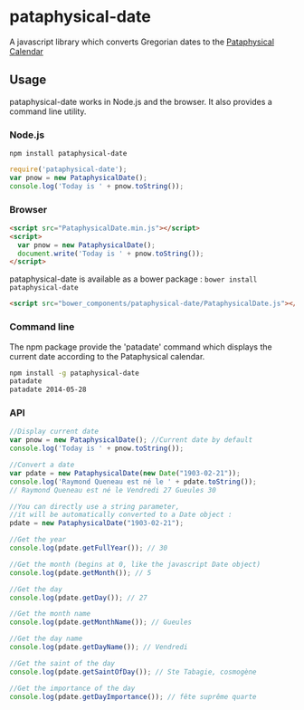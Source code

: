 # pataphysical-date

A javascript library which converts Gregorian dates to the [Pataphysical Calendar](http://user.icx.net/~richmond/rsr/pataphysique/pataphysique.html)

## Usage

pataphysical-date works in Node.js and the browser. It also provides a command line utility.

### Node.js

```npm install pataphysical-date```

```javascript
require('pataphysical-date');
var pnow = new PataphysicalDate();
console.log('Today is ' + pnow.toString());
```

### Browser

```html
<script src="PataphysicalDate.min.js"></script>
<script>
  var pnow = new PataphysicalDate();
  document.write('Today is ' + pnow.toString());
</script>
```

pataphysical-date is available as a bower package : 
```bower install pataphysical-date```

```html
<script src="bower_components/pataphysical-date/PataphysicalDate.js"></script>
```

### Command line
The npm package provide the 'patadate' command which displays the current date according to the Pataphysical calendar.

```bash
npm install -g pataphysical-date
patadate
patadate 2014-05-28
```

### API

```javascript
//Display current date
var pnow = new PataphysicalDate(); //Current date by default
console.log('Today is ' + pnow.toString());

//Convert a date
var pdate = new PataphysicalDate(new Date("1903-02-21"));
console.log('Raymond Queneau est né le ' + pdate.toString()); 
// Raymond Queneau est né le Vendredi 27 Gueules 30

//You can directly use a string parameter, 
//it will be automatically converted to a Date object :
pdate = new PataphysicalDate("1903-02-21");

//Get the year
console.log(pdate.getFullYear()); // 30

//Get the month (begins at 0, like the javascript Date object)
console.log(pdate.getMonth()); // 5 

//Get the day
console.log(pdate.getDay()); // 27

//Get the month name
console.log(pdate.getMonthName()); // Gueules

//Get the day name
console.log(pdate.getDayName()); // Vendredi

//Get the saint of the day
console.log(pdate.getSaintOfDay()); // Ste Tabagie, cosmogène

//Get the importance of the day
console.log(pdate.getDayImportance()); // fête suprême quarte

```
